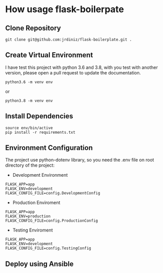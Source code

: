 # How usage flask-boilerpate

## Clone Repository

```
git clone git@github.com:jrdiniz/flask-boilerplate.git . 
```

## Create Virtual Environment

I have test this project with python 3.6 and 3.8, with you test with another version, please open a pull request to update the documentation.

```
python3.6 -m venv env
```
or
```
python3.8 -m venv env
``` 

## Install Dependencies 

```
source env/bin/active
pip install -r requirements.txt
```

## Environment Configuration

The project use python-dotenv library, so you need the .env file on root directory of the project:

 - Development Environment 

```
FLASK_APP=app
FLASK_ENV=development
FLASK_CONFIG_FILE=config.DevelopmentConfig
```

 - Production Enviroment

```
FLASK_APP=app
FLASK_ENV=production
FLASK_CONFIG_FILE=config.ProductionConfig
```

 - Testing Enviroment

```
FLASK_APP=app
FLASK_ENV=development
FLASK_CONFIG_FILE=config.TestingConfig
```

## Deploy using Ansible


